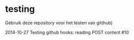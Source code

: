 # testing


Gebruik deze repository voor het testen van git(hub)

2014-10-27 Testing github hooks: reading POST content #10


 

